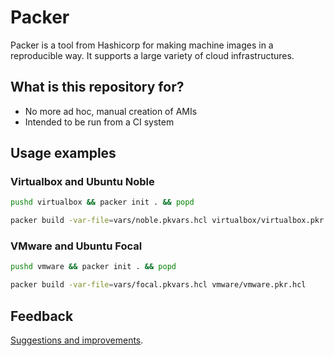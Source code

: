 # Packer

Packer is a tool from Hashicorp for making machine images in a reproducible way.
It supports a large variety of cloud infrastructures.

## What is this repository for?

* No more ad hoc, manual creation of AMIs
* Intended to be run from a CI system

## Usage examples

### Virtualbox and Ubuntu Noble

```sh
pushd virtualbox && packer init . && popd

packer build -var-file=vars/noble.pkvars.hcl virtualbox/virtualbox.pkr.hcl
```

### VMware and Ubuntu Focal

```sh
pushd vmware && packer init . && popd

packer build -var-file=vars/focal.pkvars.hcl vmware/vmware.pkr.hcl
```

## Feedback

[Suggestions and improvements](https://github.com/exdial/packer/issues).

